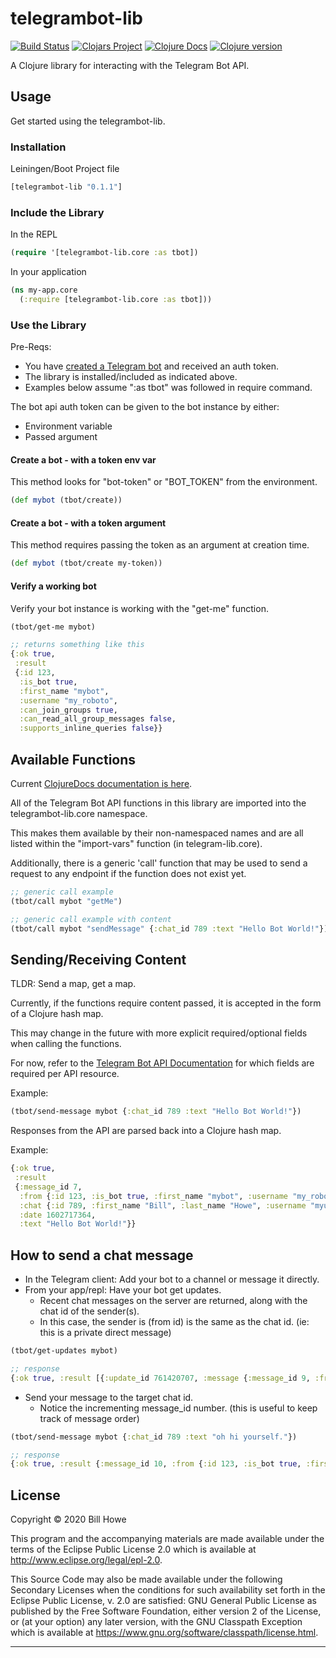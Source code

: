 # telegrambot-lib

[![Build Status][gh-actions-badge]][gh-actions] [![Clojars Project][clojars-badge]][clojars] [![Clojure Docs][cljdoc-badge]][cljdoc-link] [![Clojure version][clojure-v]](project.clj)

A Clojure library for interacting with the Telegram Bot API.

## Usage

Get started using the telegrambot-lib.

### Installation

Leiningen/Boot Project file

```clojure
[telegrambot-lib "0.1.1"]
```

### Include the Library

In the REPL

```clojure
(require '[telegrambot-lib.core :as tbot])
```

In your application

```clojure
(ns my-app.core
  (:require [telegrambot-lib.core :as tbot]))
```

### Use the Library

Pre-Reqs:

- You have [created a Telegram bot](https://core.telegram.org/bots#3-how-do-i-create-a-bot) and received an auth token.
- The library is installed/included as indicated above.
- Examples below assume ":as tbot" was followed in require command.

The bot api auth token can be given to the bot instance by either:

- Environment variable
- Passed argument

#### Create a bot - with a token env var

This method looks for "bot-token" or "BOT_TOKEN" from the environment.

```clojure
(def mybot (tbot/create))
```

#### Create a bot - with a token argument

This method requires passing the token as an argument at creation time.

```clojure
(def mybot (tbot/create my-token))
```

#### Verify a working bot

Verify your bot instance is working with the "get-me" function.

```clojure
(tbot/get-me mybot)

;; returns something like this
{:ok true,
 :result
 {:id 123,
  :is_bot true,
  :first_name "mybot",
  :username "my_roboto",
  :can_join_groups true,
  :can_read_all_group_messages false,
  :supports_inline_queries false}}
```

## Available Functions

Current [ClojureDocs documentation is here][cljdoc-link].

All of the Telegram Bot API functions in this library are imported into the telegrambot-lib.core namespace.

This makes them available by their non-namespaced names and are all listed within the "import-vars" function (in telegram-lib.core).

Additionally, there is a generic 'call' function that may be used to send a request to any endpoint if the function does not exist yet.

```clojure
;; generic call example
(tbot/call mybot "getMe")

;; generic call example with content
(tbot/call mybot "sendMessage" {:chat_id 789 :text "Hello Bot World!"})
```

## Sending/Receiving Content

TLDR: Send a map, get a map.

Currently, if the functions require content passed, it is accepted in the form of a Clojure hash map.

This may change in the future with more explicit required/optional fields when calling the functions.

For now, refer to the [Telegram Bot API Documentation](https://core.telegram.org/bots/api) for which fields are required per API resource.

Example:

```clojure
(tbot/send-message mybot {:chat_id 789 :text "Hello Bot World!"})
```

Responses from the API are parsed back into a Clojure hash map.

Example:

```clojure
{:ok true,
 :result
 {:message_id 7,
  :from {:id 123, :is_bot true, :first_name "mybot", :username "my_roboto"},
  :chat {:id 789, :first_name "Bill", :last_name "Howe", :username "myusername", :type "private"},
  :date 1602717364,
  :text "Hello Bot World!"}}
```

## How to send a chat message

- In the Telegram client: Add your bot to a channel or message it directly.
- From your app/repl: Have your bot get updates.
  - Recent chat messages on the server are returned, along with the chat id of the sender(s).
  - In this case, the sender is (from id) is the same as the chat id. (ie: this is a private direct message)

```clojure
(tbot/get-updates mybot)

;; response
{:ok true, :result [{:update_id 761420707, :message {:message_id 9, :from {:id 789, :is_bot false, :first_name "Bill", :last_name "Howe", :username "myusername", :language_code "en"}, :chat {:id 789, :first_name "Bill", :last_name "Howe", :username "myusername", :type "private"}, :date 1602815917, :text "oh hi"}}]}
```

- Send your message to the target chat id.
  - Notice the incrementing message_id number. (this is useful to keep track of message order)

```clojure
(tbot/send-message mybot {:chat_id 789 :text "oh hi yourself."})

;; response
{:ok true, :result {:message_id 10, :from {:id 123, :is_bot true, :first_name "mybot", :username "my_roboto"}, :chat {:id 789, :first_name "Bill", :last_name "Howe", :username "myusername", :type "private"}, :date 1602816282, :text "oh hi yourself."}}
```

## License

Copyright © 2020 Bill Howe

This program and the accompanying materials are made available under the
terms of the Eclipse Public License 2.0 which is available at
<http://www.eclipse.org/legal/epl-2.0>.

This Source Code may also be made available under the following Secondary
Licenses when the conditions for such availability set forth in the Eclipse
Public License, v. 2.0 are satisfied: GNU General Public License as published by
the Free Software Foundation, either version 2 of the License, or (at your
option) any later version, with the GNU Classpath Exception which is available
at <https://www.gnu.org/software/classpath/license.html>.

----

<!-- Named page links below: /-->

[gh-actions-badge]: https://github.com/wdhowe/telegrambot-lib/workflows/ci%2Fcd/badge.svg
[gh-actions]: https://github.com/wdhowe/telegrambot-lib/actions
[cljdoc-badge]: https://cljdoc.org/badge/telegrambot-lib/telegrambot-lib
[cljdoc-link]: https://cljdoc.org/d/telegrambot-lib/telegrambot-lib/CURRENT
[clojure-v]: https://img.shields.io/badge/clojure-1.10.0-blue.svg
[clojars]: https://clojars.org/telegrambot-lib
[clojars-badge]: https://img.shields.io/clojars/v/telegrambot-lib.svg
